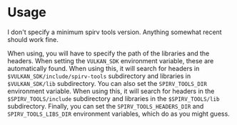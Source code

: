 # Usage

I don't specify a minimum spirv tools version. Anything somewhat recent should work fine.

When using, you will have to specify the path of the libraries and the headers. When setting the `VULKAN_SDK` environment variable, these are automatically found.
When using this, it will search for headers in `$VULKAN_SDK/include/spirv-tools` subdirectory and libraries in `$VULKAN_SDK/lib` subdirectory.
You can also set the `SPIRV_TOOLS_DIR` environment variable.
When using this, it will search for headers in the `$SPIRV_TOOLS/include` subdirectory and libraries in the `$SPIRV_TOOLS/lib` subdirectory.
Finally, you can set the `SPIRV_TOOLS_HEADERS_DIR` and `SPIRV_TOOLS_LIBS_DIR` environment variables, which do as you might guess.